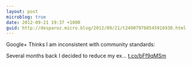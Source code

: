```yaml
---
layout: post
microblog: true
date: 2012-09-21 19:37 +1000
guid: http://desparoz.micro.blog/2012/09/21/t249079788545916930.html
---
```

Google+ Thinks I am inconsistent with community standards: 

Several months back I decided to reduce my ex... [t.co/bFf9qMSm](http://t.co/bFf9qMSm)
